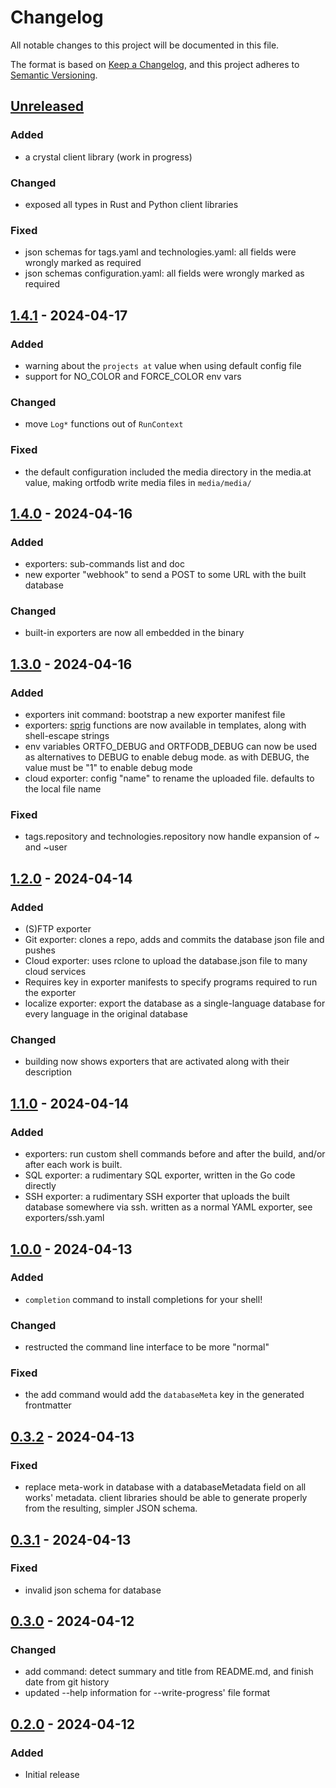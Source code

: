 # Changelog

All notable changes to this project will be documented in this file.

The format is based on [Keep a Changelog](https://keepachangelog.com/en/1.0.0/),
and this project adheres to [Semantic Versioning](https://semver.org/spec/v2.0.0.html).

## [Unreleased]

### Added

- a crystal client library (work in progress)

### Changed

- exposed all types in Rust and Python client libraries

### Fixed

- json schemas for tags.yaml and technologies.yaml: all fields were wrongly marked as required
- json schemas configuration.yaml: all fields were wrongly marked as required

## [1.4.1] - 2024-04-17

### Added

- warning about the `projects at` value when using default config file
- support for NO_COLOR and FORCE_COLOR env vars

### Changed

- move `Log*` functions out of `RunContext`

### Fixed

- the default configuration included the media directory in the media.at value, making ortfodb write media files in `media/media/`

## [1.4.0] - 2024-04-16

### Added

- exporters: sub-commands list and doc
- new exporter "webhook" to send a POST to some URL with the built database

### Changed

- built-in exporters are now all embedded in the binary

## [1.3.0] - 2024-04-16

### Added

- exporters init command: bootstrap a new exporter manifest file
- exporters: [sprig](https://masterminds.github.io/sprig/) functions are now available in templates, along with shell-escape strings
- env variables ORTFO_DEBUG and ORTFODB_DEBUG can now be used as alternatives to DEBUG to enable debug mode. as with DEBUG, the value must be "1" to enable debug mode
- cloud exporter: config "name" to rename the uploaded file. defaults to the local file name

### Fixed

- tags.repository and technologies.repository now handle expansion of ~ and ~user

## [1.2.0] - 2024-04-14

### Added

- (S)FTP exporter
- Git exporter: clones a repo, adds and commits the database json file and pushes
- Cloud exporter: uses rclone to upload the database.json file to many cloud services
- Requires key in exporter manifests to specify programs required to run the exporter
- localize exporter: export the database as a single-language database for every language in the original database

### Changed

- building now shows exporters that are activated along with their description

## [1.1.0] - 2024-04-14

### Added

- exporters: run custom shell commands before and after the build, and/or after each work is built.
- SQL exporter: a rudimentary SQL exporter, written in the Go code directly
- SSH exporter: a rudimentary SSH exporter that uploads the built database somewhere via ssh. written as a normal YAML exporter, see exporters/ssh.yaml

## [1.0.0] - 2024-04-13

### Added

- `completion` command to install completions for your shell!

### Changed

- restructed the command line interface to be more "normal"

### Fixed

- the add command would add the `databaseMeta` key in the generated frontmatter

## [0.3.2] - 2024-04-13

### Fixed

- replace meta-work in database with a databaseMetadata field on all works' metadata. client libraries should be able to generate properly from the resulting, simpler JSON schema.

## [0.3.1] - 2024-04-13

### Fixed

- invalid json schema for database

## [0.3.0] - 2024-04-12

### Changed

- add command: detect summary and title from README.md, and finish date from git history
- updated --help information for --write-progress' file format

## [0.2.0] - 2024-04-12

### Added

- Initial release

[Unreleased]: https://github.com/ortfo/db/compare/v1.4.1...HEAD
[1.4.1]: https://github.com/ortfo/db/compare/v1.4.0...v1.4.1
[1.4.0]: https://github.com/ortfo/db/compare/v1.3.0...v1.4.0
[1.3.0]: https://github.com/ortfo/db/compare/v1.2.0...v1.3.0
[1.2.0]: https://github.com/ortfo/db/compare/v1.1.0...v1.2.0
[1.1.0]: https://github.com/ortfo/db/compare/v1.0.0...v1.1.0
[1.0.0]: https://github.com/ortfo/db/compare/v0.3.2...v1.0.0
[0.3.2]: https://github.com/ortfo/db/compare/v0.3.1...v0.3.2
[0.3.1]: https://github.com/ortfo/db/compare/v0.3.0...v0.3.1
[0.3.0]: https://github.com/ortfo/db/compare/v0.2.0...v0.3.0
[0.2.0]: https://github.com/ortfo/db/releases/tag/v0.2.0

[//]: # (C3-2-DKAC:GGH:Rortfo/db:Tv{t})
